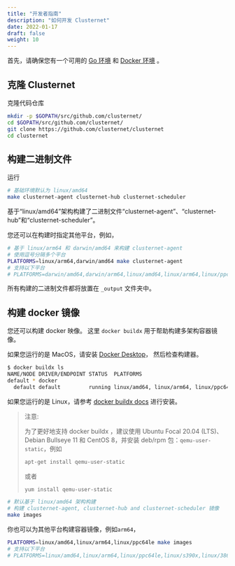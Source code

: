 ```yaml
---
title: "开发者指南"
description: "如何开发 Clusternet"
date: 2022-01-17
draft: false
weight: 10
---
```


首先，请确保您有一个可用的 [Go 环境](https://golang.org/doc/install) 和 [Docker 环境](https://docs.docker.com/engine) 。

## 克隆 Clusternet

克隆代码仓库

```bash
mkdir -p $GOPATH/src/github.com/clusternet/
cd $GOPATH/src/github.com/clusternet/
git clone https://github.com/clusternet/clusternet
cd clusternet
```

## 构建二进制文件

运行

```bash
# 基础环境默认为 linux/amd64 
make clusternet-agent clusternet-hub clusternet-scheduler
```

基于“linux/amd64”架构构建了二进制文件“clusternet-agent”、“clusternet-hub”和“clusternet-scheduler”。

您还可以在构建时指定其他平台，例如，

```bash
# 基于 linux/arm64 和 darwin/amd64 来构建 clusternet-agent
# 使用逗号分隔多个平台
PLATFORMS=linux/arm64,darwin/amd64 make clusternet-agent
# 支持以下平台
# PLATFORMS=darwin/amd64,darwin/arm64,linux/amd64,linux/arm64,linux/ppc64le,linux/s390x,linux/386,linux/arm
```

所有构建的二进制文件都将放置在 `_output` 文件夹中。

## 构建 docker 镜像

您还可以构建 docker 映像。 这里 `docker buildx` 用于帮助构建多架构容器镜像。

如果您运行的是 MacOS，请安装 [Docker Desktop](https://docs.docker.com/desktop/)， 然后检查构建器。

```bash
$ docker buildx ls
NAME/NODE DRIVER/ENDPOINT STATUS  PLATFORMS
default * docker
  default default         running linux/amd64, linux/arm64, linux/ppc64le, linux/s390x, linux/386, linux/arm/v7, linux/arm/v6
```

如果您运行的是 Linux，请参考 [docker buildx docs](https://docs.docker.com/buildx/working-with-buildx/) 进行安装。

> 注意:
>
> 为了更好地支持 docker buildx ，建议使用 Ubuntu Focal 20.04 (LTS)、Debian Bullseye 11 和 CentOS 8，并安装 deb/rpm 包：`qemu-user-static`，例如
> ```bash
> apt-get install qemu-user-static
> ```
> 或者
> ```bash
> yum install qemu-user-static
> ```

```bash
# 默认基于 linux/amd64 架构构建
# 构建 clusternet-agent, clusternet-hub and clusternet-scheduler 镜像
make images
```

你也可以为其他平台构建容器镜像，例如`arm64`，

```bash
PLATFORMS=linux/amd64,linux/arm64,linux/ppc64le make images
# 支持以下平台
# PLATFORMS=linux/amd64,linux/arm64,linux/ppc64le,linux/s390x,linux/386,linux/arm
```
